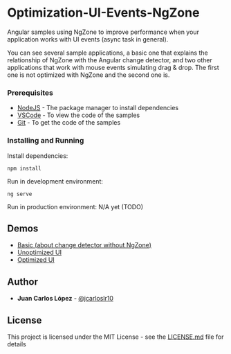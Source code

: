 # Optimization-UI-Events-NgZone

Angular samples using NgZone to improve performance when your application works with UI events (async task in general).

You can see several sample applications, a basic one that explains the relationship of NgZone with the Angular change detector, and two other applications that work with mouse events simulating drag & drop. The first one is not optimized with NgZone and the second one is.

### Prerequisites

* [NodeJS](https://nodejs.org/es/) - The package manager to install dependencies
* [VSCode](https://code.visualstudio.com/Download) - To view the code of the samples
* [Git](https://git-scm.com/) - To get the code of the samples

### Installing and Running

Install dependencies:

```
npm install
```

Run in development environment:

```
ng serve
```

Run in production environment: N/A yet (TODO)

## Demos
- [Basic (about change detector without NgZone)](https://github.com/jcarloslr10/NgZone/tree/master/demo-basic)
- [Unoptimized UI](https://github.com/jcarloslr10/NgZone/tree/master/demo-unoptimized)
- [Optimized UI](https://github.com/jcarloslr10/NgZone/tree/master/demo-optimized)

## Author

* **Juan Carlos López** - [@jcarloslr10](https://twitter.com/jcarloslr10)

## License

This project is licensed under the MIT License - see the [LICENSE.md](LICENSE) file for details